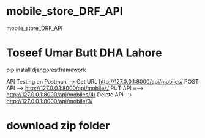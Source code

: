 # mobile_store_DRF_API
mobile_store_DRF_API
# Toseef Umar Butt DHA Lahore
pip install djangorestframework 

API Testing on Postman   --> Get  URL http://127.0.0.1:8000/api/mobiles/
POST API --> http://127.0.0.1:8000/api/mobiles/
PUT API =--> http://127.0.0.1:8000/api/mobiles/4/
Delete API --> http://127.0.0.1:8000/api/mobile/3/

# download zip folder 

